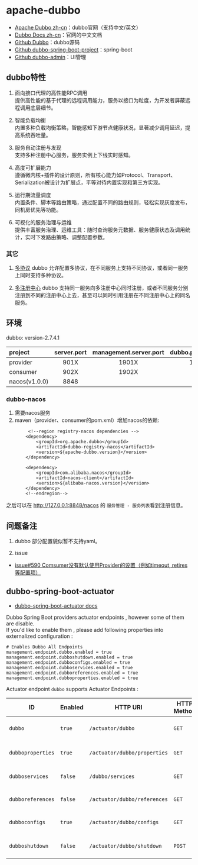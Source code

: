 # apache-dubbo
- [Apache Dubbo zh-cn]：dubbo官网（支持中文/英文）
- [Dubbo Docs zh-cn]：官网的中文文档
- [Github Dubbo]：dubbo源码
- [Github dubbo-spring-boot-project]：spring-boot
- [Github dubbo-admin]：UI管理


[Apache Dubbo zh-cn]: http://dubbo.apache.org/zh-cn/
[Dubbo Docs zh-cn]: http://dubbo.apache.org/zh-cn/docs/user/quick-start.html
[Github Dubbo]: https://github.com/apache/dubbo
[Github dubbo-spring-boot-project]: https://github.com/apache/dubbo-spring-boot-project
[Github dubbo-admin]: https://github.com/apache/dubbo-admin

## dubbo特性
1. 面向接口代理的高性能RPC调用  
提供高性能的基于代理的远程调用能力，服务以接口为粒度，为开发者屏蔽远程调用底层细节。

2. 智能负载均衡  
内置多种负载均衡策略，智能感知下游节点健康状况，显著减少调用延迟，提高系统吞吐量。

3. 服务自动注册与发现  
支持多种注册中心服务，服务实例上下线实时感知。

4. 高度可扩展能力  
遵循微内核+插件的设计原则，所有核心能力如Protocol、Transport、Serialization被设计为扩展点，平等对待内置实现和第三方实现。

5. 运行期流量调度  
内置条件、脚本等路由策略，通过配置不同的路由规则，轻松实现灰度发布，同机房优先等功能。

6. 可视化的服务治理与运维  
提供丰富服务治理、运维工具：随时查询服务元数据、服务健康状态及调用统计，实时下发路由策略、调整配置参数。

### 其它
1. [多协议](http://dubbo.apache.org/zh-cn/docs/user/demos/multi-protocols.html)
dubbo 允许配置多协议，在不同服务上支持不同协议，或者同一服务上同时支持多种协议。
  
2. [多注册中心](http://dubbo.apache.org/zh-cn/docs/user/demos/multi-registry.html)
dubbo 支持同一服务向多注册中心同时注册，或者不同服务分别注册到不同的注册中心上去，甚至可以同时引用注册在不同注册中心上的同名服务。







## 环境

dubbo: version-2.7.4.1

| project       | server.port  | management.server.port | dubbo.protocol.port |
| :--------     | :----------: |:----------------------:| :-----------------: |
| provider      | 901X         | 1901X                  | 10010               |
| consumer      | 902X         | 1902X                  |                     |
| nacos(v1.0.0) | 8848         |                        |                     |

### dubbo-nacos
1) 需要nacos服务
2) maven（provider、consumer的pom.xml）增加nacos的依赖:  
    ```
         <!--region registry-nacos dependencies -->
        <dependency>
            <groupId>org.apache.dubbo</groupId>
            <artifactId>dubbo-registry-nacos</artifactId>
            <version>${apache-dubbo.version}</version>
        </dependency>

        <dependency>
            <groupId>com.alibaba.nacos</groupId>
            <artifactId>nacos-client</artifactId>
            <version>${alibaba-nacos.version}</version>
        </dependency>
        <!--endregion-->
    ```

之后可以在 http://127.0.0.1:8848/nacos 的 `服务管理 - 服务列表`看到注册信息。

## 问题备注
1. dubbo 部分配置貌似暂不支持yaml。

2. issue
 - [issue#590 Comsumer没有默认使用Provider的设置（例如timeout, retires等配置项）](https://github.com/apache/dubbo-spring-boot-project/issues/590)

## dubbo-spring-boot-actuator
- [dubbo-spring-boot-actuator docs](https://github.com/apache/dubbo-spring-boot-project/tree/master/dubbo-spring-boot-actuator)

Dubbo Spring Boot providers actuator endpoints , however some of them are disable.   
If you'd like to enable them , please add following properties into externalized configuration :

```properties
# Enables Dubbo All Endpoints
management.endpoint.dubbo.enabled = true
management.endpoint.dubboshutdown.enabled = true
management.endpoint.dubboconfigs.enabled = true
management.endpoint.dubboservices.enabled = true
management.endpoint.dubboreferences.enabled = true
management.endpoint.dubboproperties.enabled = true
```

Actuator endpoint `dubbo` supports Actuator Endpoints : 

| ID                  | Enabled    | HTTP URI                     | HTTP Method | Description                         | Content Type       |
| ------------------- | ---------- | ---------------------------- | ----------- | ----------------------------------- | ------------------ |
| `dubbo`             | `true`     | `/actuator/dubbo`            | `GET`       | Exposes Dubbo's meta data           | `application/json` |
| `dubboproperties`   | `true`     | `/actuator/dubbo/properties` | `GET`       | Exposes all Dubbo's Properties      | `application/json` |
| `dubboservices`     | `false`    | `/dubbo/services`            | `GET`       | Exposes all Dubbo's `ServiceBean`   | `application/json` |
| `dubboreferences`   | `false`    | `/actuator/dubbo/references` | `GET`       | Exposes all Dubbo's `ReferenceBean` | `application/json` |
| `dubboconfigs`      | `true`     | `/actuator/dubbo/configs`    | `GET`       | Exposes all Dubbo's `*Config`       | `application/json` |
| `dubboshutdown`     | `false`    | `/actuator/dubbo/shutdown`   | `POST`      | Shutdown Dubbo services             | `application/json` |



